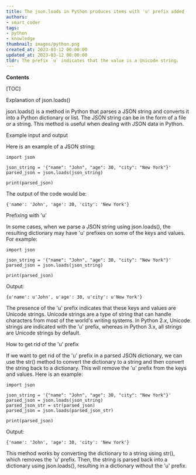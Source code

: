 ```yaml
---
title: The json.loads in Python produces items with 'u' prefix added
authors:
- smart_coder
tags:
- python
- knowledge
thumbnail: images/python.png
created_at: 2023-03-12 00:00:00
updated_at: 2023-03-12 00:00:00
tldr: The prefix `u` indicates that the value is a Unicode string.
---
```


**Contents**

[TOC]

Explanation of json.loads()

json.loads() is a method in Python that parses a JSON string and converts it into a Python dictionary or list. The JSON string can be in the form of a file or a string. This method is useful when dealing with JSON data in Python.

Example input and output

Here is an example of a JSON string:

```
import json

json_string = '{"name": "John", "age": 30, "city": "New York"}'
parsed_json = json.loads(json_string)

print(parsed_json)
```

The output of the code would be:

```
{'name': 'John', 'age': 30, 'city': 'New York'}
```

Prefixing with 'u'

In some cases, when we parse a JSON string using json.loads(), the resulting dictionary may have 'u' prefixes on some of the keys and values. For example:

```
import json

json_string = '{"name": "John", "age": 30, "city": "New York"}'
parsed_json = json.loads(json_string)

print(parsed_json)
```

Output:
```
{u'name': u'John', u'age': 30, u'city': u'New York'}
```

The presence of the 'u' prefix indicates that these keys and values are Unicode strings. Unicode strings are a type of string that can handle characters from most of the world's writing systems. In Python 2.x, Unicode strings are indicated with the 'u' prefix, whereas in Python 3.x, all strings are Unicode strings by default.

How to get rid of the 'u' prefix

If we want to get rid of the 'u' prefix in a parsed JSON dictionary, we can use the str() method to convert the dictionary to a string and then convert the string back to a dictionary. This will remove the 'u' prefix from the keys and values. Here is an example:

```
import json

json_string = '{"name": "John", "age": 30, "city": "New York"}'
parsed_json = json.loads(json_string)
parsed_json_str = str(parsed_json)
parsed_json = json.loads(parsed_json_str)

print(parsed_json)
```

Output:
```
{'name': 'John', 'age': 30, 'city': 'New York'}
```

This method works by converting the dictionary to a string using str(), which removes the 'u' prefix. Then, the string is parsed back into a dictionary using json.loads(), resulting in a dictionary without the 'u' prefix.
